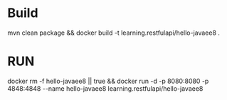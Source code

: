 # Build
mvn clean package && docker build -t learning.restfulapi/hello-javaee8 .

# RUN

docker rm -f hello-javaee8 || true && docker run -d -p 8080:8080 -p 4848:4848 --name hello-javaee8 learning.restfulapi/hello-javaee8 